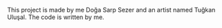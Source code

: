 This project is made by me Doğa Sarp Sezer and an artist named Tuğkan Uluşal. The code is written by me.